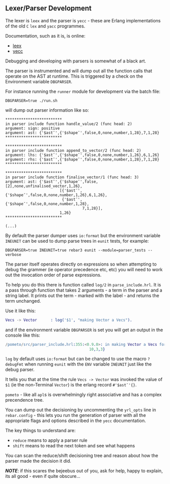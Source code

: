 ## Lexer/Parser Development


The lexer is `leex` and the parser is `yecc` - these are Erlang implementations of the old `C` `lex` and `yacc` programmes.

Documentation, such as it is, is online:

* [leex](https://erlang.org/doc/man/leex.html)
* [yecc](https://erlang.org/doc/man/yecc.html)

Debugging and developing with parsers is somewhat of a black art.

The parser is instrumented and will dump out all the function calls that operate on the AST at runtime. This is triggered by a check on the Environment variable `DBGPARSER`.

For instance running the `runner` module for development via the batch file:

```
DBGPARSER=true ./run.sh
```

will dump out parser information like so:

```
*************************
in parser include function handle_value/2 (func head: 2)
argument: sign: positive
argument: ast: {'$ast¯',{'$shape¯',false,0,none,number,1,28},7,1,28}
*************************

*************************
in parser include function append_to_vector/2 (func head: 2)
argument: lhs: {'$ast¯',{'$shape¯',false,0,none,number,1,26},6,1,26}
argument: rhs: {'$ast¯',{'$shape¯',false,0,none,number,1,28},7,1,28}
*************************

*************************
in parser include function finalise_vector/1 (func head: 3)
argument: ast: {'$ast¯',{'$shape¯',false,[2],none,unfinalised_vector,1,26},
                        [{'$ast¯',{'$shape¯',false,0,none,number,1,26},6,1,26},
                         {'$ast¯',{'$shape¯',false,0,none,number,1,28},
                                  7,1,28}],
                        1,26}
*************************

(...)

```

By default the parser dumper uses `io:format` but the environment variable `INEUNIT` can be used to dump parse trees in `eunit` tests, for example:

`DBGPARSER=true INEUNIT=true rebar3 eunit --module=parser_tests --verbose`

The parser itself operates directly on expressions so when attempting to debug the grammer (ie operator precedence etc, etc) you will need to work out the invocation order of parse expressions.

To help you do this there is function called `log/2` in `parse_include.hrl`. It is a pass through function that takes 2 arguments - a term in the parser and a string label. It prints out the term - marked with the label - and returns the term unchanged.

Use it like this:

```erlang
Vecs -> Vector      : log('$1', "making Vector a Vecs").
```

and if the environment variable `DBGPARSER` is set you will get an output in the console like this:

```erlang
/pometo/src/parser_include.hrl:355:<0.9.0>: in making Vector a Vecs for {'$ast¯',{'$shape¯',false,0,none,number,3,3},
                                     10,3,3}
```

`log` by default uses `io:format` but can be changed to use the macro `?debugFmt` when running `eunit` with the `ENV` variable `INEUNIT` just like the debug parser.

It tells you that at the time the rule `Vecs -> Vector` was invoked the value of `$1` (ie the non-Terminal `Vector`) is the erlang record `#'$ast¯'{}`.

`pometo` - like all `apl`s is overwhelmingly right associative and has a complex precendence tree.

You can dump out the decisioning by uncommenting the `yrl_opts` line in `rebar.config` - this lets you run the generation of parser with all the appropriate flags and options described in the `yecc` documentation.

The key things to understand are:

* `reduce` means to apply a parser rule
* `shift` means to read the next token and see what happens

You can scan the reduce/shift decisioning tree and reason about how the parser made the decision it did.

***NOTE***: if this scares the bejeebus out of you, ask for help, happy to explain, its all good - even if quite obscure...

